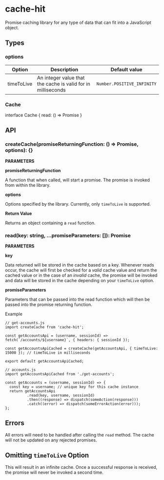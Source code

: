 # cache-hit

Promise caching library for any type of data that can fit into a JavaScript object.

## Types

### options

|Option          |Description                                                    |Default value                |
|----------------|-------------------------------                                |-----------------------------|
|timeToLive      |An integer value that the cache is valid for in milliseconds   |`Number.POSITIVE_INFINITY`   |

### Cache

interface Cache {
  read: () => Promise
}

## API

### createCache(promiseReturningFunction: () => Promise, options): {}

**PARAMETERS**

**promiseReturningFunction**

A function that when called, will start a promise. The promise is invoked from within the library.

**options**

Options specified by the library. Currently, only `timeToLive` is supported.

**Return Value**

Returns an object containing a `read` function.

### read(key: string, ...promiseParameters: []): Promise

**PARAMETERS**

**key**

Data returned will be stored in the cache based on a key. Whenever reads occur, the cache will first be checked for a _valid_ cache value and return the cached value or in the case of an _invalid_ cache, the promise will be invoked and data will be stored in the cache depending on your `timeToLive` option.

**promiseParameters**

Parameters that can be passed into the read function which will then be passed into the promise returning function.

Example
```
// get-accounts.js
import createCache from 'cache-hit';

const getAccountsApi = (username, sessionId) => fetch(`/accounts/${username}`, { headers: { sessionId });

const getAccountsApiCached = createCache(getAccountsApi, { timeToLive: 15000 }); // timeToLive in milliseconds

export default getAccountsApiCached;
```

```
// accounts.js
import getAccountsApiCached from './get-accounts';

const getAccounts = (username, sessionId) => {
  const key = username; // unique key for this cache instance
  return getAccountsApi
          .read(key, username, sessionId)
          .then((response) => dispatch(someAction(response)))
          .catch((error) => dispatch(someErrorAction(error)));
};
```

## Errors
All errors will need to be handled after calling the `read` method. The cache will not be updated on any rejected promises.

## Omitting `timeToLive` Option
This will result in an infinite cache. Once a successful response is received, the promise will never be invoked a second time.


